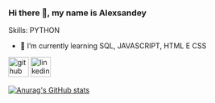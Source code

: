 ### Hi there 👋, my name is Alexsandey

Skills: PYTHON

- 🌱 I’m currently learning SQL, JAVASCRIPT, HTML E CSS 


[<img src='https://cdn.jsdelivr.net/npm/simple-icons@3.0.1/icons/github.svg' alt='github' height='40'>](https://github.com/https://github.com/Alexsandey-Lima)  [<img src='https://cdn.jsdelivr.net/npm/simple-icons@3.0.1/icons/linkedin.svg' alt='linkedin' height='40'>](https://www.linkedin.com/in/www.linkedin.com/in/alex-lima-02318624a/)  

[![Anurag's GitHub stats](https://github-readme-stats.vercel.app/api?username=Alexsandey-Lima)](https://github.com/anuraghazra/github-readme-stats)
